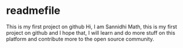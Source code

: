 # readmefile
This is my first project on github
Hi, 
I am Sannidhi Math, this is my first project on github and I hope that, I will learn and do more stuff on this platform and contribute more to the open source community.

